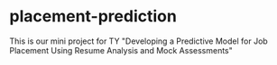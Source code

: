 # placement-prediction
This is our mini project for TY "Developing a Predictive Model for Job Placement Using Resume Analysis and Mock Assessments"
